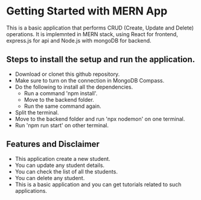 # Getting Started with MERN App
This is a basic application that performs CRUD (Create, Update and Delete) operations. It is implemnted in MERN stack, using React for frontend, express.js for api and Node.js with mongoDB for backend.

## Steps to install the setup and run the application.
- Download or clonet this github repository.
- Make sure to turn on the connection in MongoDB Compass.
- Do the following to install all the dependencies.
    - Run a command 'npm install'.
    - Move to the backend folder.
    - Run the same command again.
- Split the terminal.
- Move to the backend folder and run 'npx nodemon' on one terminal.
- Run 'npm run start' on other terminal.

## Features and Disclaimer
- This application create a new student.
- You can update any student details.
- You can check the list of all the students.
- You can delete any student.
- This is a basic application and you can get tutorials related to such applications.
